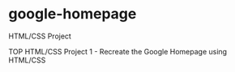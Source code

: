 # google-homepage
HTML/CSS Project

TOP HTML/CSS Project 1 - Recreate the Google Homepage using HTML/CSS
